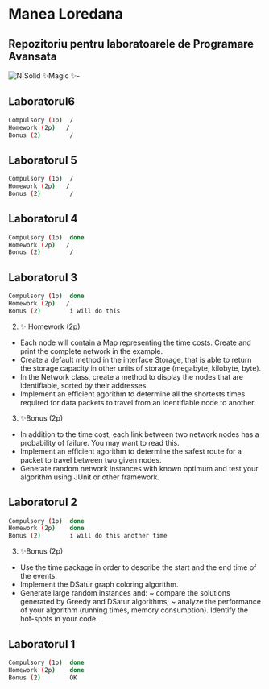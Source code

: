 # Manea Loredana
## Repozitoriu pentru laboratoarele de Programare Avansata

![N|Solid](https://lh3.googleusercontent.com/-RyBB3bk5wIU/VbKcgTgAtvI/AAAAAAAAAo4/kzoZdpBFsI8/s400/txpsspolhjjxxprskstgkxxlvklgutxl.png)
✨Magic ✨- 
## Laboratorul6
```sh
Compulsory (1p)  /
Homework (2p)   /
Bonus (2)        /
```


## Laboratorul 5
```sh
Compulsory (1p)  /
Homework (2p)   /
Bonus (2)        /
```

## Laboratorul 4
```sh
Compulsory (1p)  done
Homework (2p)   /
Bonus (2)        /
```

## Laboratorul 3
```sh
Compulsory (1p)  done
Homework (2p)   /
Bonus (2)        i will do this
```
2. ✨ Homework (2p)
- Each node will contain a Map representing the time costs. Create and print the complete network in the example.
- Create a default method in the interface Storage, that is able to return the storage capacity in other units of storage (megabyte, kilobyte, byte).
- In the Network class, create a method to display the nodes that are identifiable, sorted by their addresses.
- Implement an efficient agorithm to determine all the shortests times required for data packets to travel from an identifiable node to another.
3. ✨Bonus (2p)
- In addition to the time cost, each link between two network nodes has a probability of failure. You may want to read this.
- Implement an efficient agorithm to determine the safest route for a packet to travel between two given nodes.
- Generate random network instances with known optimum and test your algorithm using JUnit or other framework.



## Laboratorul 2
```sh
Compulsory (1p)  done
Homework (2p)    done
Bonus (2)        i will do this another time
```

3. ✨Bonus (2p)
- Use the time package in order to describe the start and the end time of the events.
- Implement the DSatur graph coloring algorithm.
- Generate large random instances and:
   ~ compare the solutions generated by Greedy and DSatur algorithms;
   ~ analyze the performance of your algorithm (running times, memory consumption). Identify the hot-spots in your code.


## Laboratorul 1
```sh
Compulsory (1p)  done
Homework (2p)    done
Bonus (2)        OK
```










